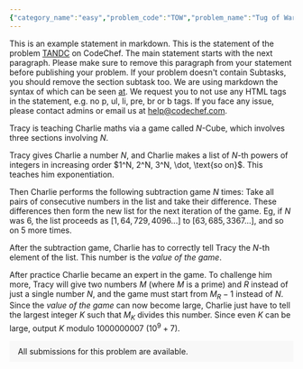 ```yaml
---
{"category_name":"easy","problem_code":"TOW","problem_name":"Tug of War","problemComponents":{"constraints":"- $1 \\leq T \\leq 10^4$\n- $1 \\leq N,M \\leq 10^6$\n- $1 \\leq A_i,B_j \\leq 10^9$ ($1 \\leq i \\leq N$, $1 \\leq j \\leq M$)\n- Sum of $N$ and $M$ across all test cases will not exceed $10^6$\n\n","constraintsState":true,"subtasks":"- 30 points : $1 \\leq R \\leq 10000$\n- 70 points : $1 \\leq R \\leq 10^9$\n","subtasksState":false,"inputFormat":"- The first line of input contains a single integer $T$, denoting the number of test cases. The description of $T$ test cases follows.\n- The first line of each test case contains two space-separated integers $N$ and $M$ — the sizes of the opponent team and Gi-Hun\u0027s team, respectively.\n- The second line of each test case contains $N$ space-separated integers, $A_1, A_2, \\ldots, A_N$ — the strengths of the opponents, in order.\n- The third line of each test case contains $M$ space-separated integers, $B_1, B_2, \\ldots, B_M$ — the strengths of Gi-Hun\u0027s team.\n","inputFormatState":true,"outputFormat":"- The first line of each test case should contain a single string, either “YES” or “NO”, denoting whether it is possible for Gi-Hun\u0027s team to win or not.\n- If the first line contains \u0022YES\u0022, print a second line containing $M$ space-separated integers — the lexicographically smallest ordering which will allow Gi-Hun\u0027s team to win.\n","outputFormatState":true,"sampleTestCases":{"0":{"id":1,"input":"5\n3 1\n4 3 5\n6\n3 3\n2 4 7\n2 3 7\n3 3\n2 7 4\n2 7 3\n4 4\n2 6 5 1\n4 6 5 2\n2 2\n7 4\n7 4\n","output":"YES\n6\nYES\n2 7 3\nNO\nYES\n2 6 5 4\nNO\n","explanation":"**Test Case 1:** There is only one possible ordering, that being $[6]$. The match will proceed as follows:\n\n- Round 1: $B_1 = 6$ will defeat $A_1 = 4$, $A_1$ is eliminated.\n- Round 2: $B_1 = 6$ will defeat $A_2 = 3$, $A_2$ is eliminated.\n- Round 3: $B_1 = 6$ will defeat $A_3 = 5$, $A_3$ is eliminated.\n\n$B_1$ still remains and all opponents have been defeated, making this a victory for Gi-Hun\u0027s team.\n\n**Test Case 2:** The ordering which result in victory are $[2,7,3],[3,7,2],[7,2,3]$, and $[7,3,2]$. Of these, the lexicographically smallest is $[2, 7, 3]$.\n\nLet $Q = [2, 7, 3]$. The match proceeds as follows:\n- Round 1: $Q_1 = 2$ will draw with $A_1 = 2$, eliminating both.\n- Round 2: $Q_2 = 7$ will defeat $A_2 = 4$, eliminating $A_2$.\n- Round 3: $Q_2 = 7$ will draw with $A_3 = 7$, eliminating both.\n\n$Q_3 = 3$ still remains, so Gi-Hun\u0027s team wins.\n\n**Test Case 3:** It is not possible to win the match.\n","isDeleted":false}}},"video_editorial_url":"https://youtu.be/R6PRY98K7WI","languages_supported":{"0":"CPP14","1":"C","2":"JAVA","3":"PYTH 3.6","4":"CPP17","5":"PYTH","6":"PYP3","7":"CS2","8":"ADA","9":"PYPY","10":"TEXT","11":"PAS fpc","12":"NODEJS","13":"RUBY","14":"PHP","15":"GO","16":"HASK","17":"TCL","18":"PERL","19":"SCALA","20":"LUA","21":"kotlin","22":"BASH","23":"JS","24":"LISP sbcl","25":"rust","26":"PAS gpc","27":"BF","28":"CLOJ","29":"R","30":"D","31":"CAML","32":"FORT","33":"ASM","34":"swift","35":"FS","36":"WSPC","37":"LISP clisp","38":"SQL","39":"SCM guile","40":"PERL6","41":"ERL","42":"CLPS","43":"ICK","44":"NICE","45":"PRLG","46":"ICON","47":"COB","48":"SCM chicken","49":"PIKE","50":"SCM qobi","51":"ST","52":"SQLQ","53":"NEM"},"max_timelimit":1,"source_sizelimit":50000,"problem_author":"aman1108","problem_tester":"","date_added":"10-12-2021","tags":{"0":"aman1108","1":"binary","2":"constructive","3":"easy","4":"infi2021","5":"two"},"problem_difficulty_level":"Unavailable","best_tag":"Binary Search","editorial_url":"https://discuss.codechef.com/problems/TOW","time":{"view_start_date":1640194200,"submit_start_date":1640194200,"visible_start_date":1640194200,"end_date":1735669800},"is_direct_submittable":false,"problemDiscussURL":"https://discuss.codechef.com/search?q=TOW","is_proctored":false,"visitedContests":{},"layout":"problem"}
---
```

This is an example statement in markdown. This is the statement of the problem [TANDC](https://codechef.com/problems/TANDC) on CodeChef. The main statement starts with the next paragraph. Please make sure to remove this paragraph from your statement before publishing your problem. If your problem doesn't contain Subtasks, you should remove the section subtask too. We are using markdown the syntax of which can be seen [at](https://github.com/showdownjs/showdown/wiki/Showdown's-Markdown-syntax). We request you to not use any HTML tags in the statement, e.g. no p, ul, li, pre, br or b tags. If you face any issue, please contact admins or email us at help@codechef.com.

Tracy is teaching Charlie maths via a game called $N$-Cube, which involves three sections involving $N$.

Tracy gives Charlie a number $N$, and Charlie makes a list of $N$-th powers of integers in increasing order $1^N, 2^N, 3^N, \dot, \text{so on}$. This teaches him exponentiation.

Then Charlie performs the following subtraction game $N$ times: Take all pairs of consecutive numbers in the list and take their difference. These differences then form the new list for the next iteration of the game. Eg, if $N$ was 6, the list proceeds as $[1, 64, 729, 4096 ... ]$ to $[63, 685, 3367 ...]$, and so on $5$ more times.

After the subtraction game, Charlie has to correctly tell Tracy the $N$-th element of the list. This number is the *value of the game*.

After practice Charlie became an expert in the game. To challenge him more, Tracy will give two numbers $M$ (where $M$ is a prime) and $R$ instead of just a single number $N$, and the game must start from $M_R - 1$ instead of $N$. Since the *value of the game* can now become large, Charlie just have to tell the largest integer $K$ such that $M_K$ divides this number. Since even $K$ can be large, output $K$ modulo 1000000007 ($10^9 + 7$).

<aside style='background: #f8f8f8;padding: 10px 15px;'><div>All submissions for this problem are available.</div></aside>